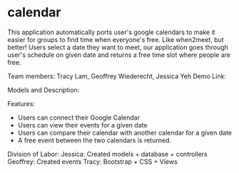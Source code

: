 # calendar

This application automatically ports user's google calendars to make it easier for groups to find time when everyone's free. Like when2meet, but better! Users select a date they want to meet, our application goes through user's schedule on given date and returns a free time slot where people are free. 

Team members: Tracy Lam, Geoffrey Wiederecht, Jessica Yeh
Demo Link:

Models and Description:



Features:
- Users can connect their Google Calendar
- Users can view their events for a given date
- Users can compare their calendar with another calendar for a given date
- A free event between the two calendars is returned. 


Division of Labor:
Jessica: Created models + database + controllers
Geoffrey: Created events 
Tracy: Bootstrap + CSS + Views





